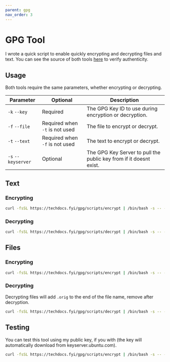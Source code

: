 ```yaml
---
parent: gpg
nav_order: 3
---
```

# GPG Tool

I wrote a quick script to enable quickly encrypting and decrypting files and text.
You can see the source of both tools [here](https://github.com/Apollorion/techdocs.fyi/tree/main/gpg/scripts) to verify authenticity.

## Usage

Both tools require the same parameters, whether encrypting or decrypting.

| Parameter          | Optional                       | Description                                                        |
|--------------------|--------------------------------|--------------------------------------------------------------------|
| `-k` `--key`       | Required                       | The GPG Key ID to use during encryption or decryption.             |
| `-f` `--file`      | Required when `-t` is not used | The file to encrypt or decrypt.                                    |
| `-t` `--text`      | Required when `-f` is not used | The text to encrypt or decrypt.                                    |
| `-s` `--keyserver` | Optional                       | The GPG Key Server to pull the public key from if it doesnt exist. |


## Text

### Encrypting
```bash
curl -fsSL https://techdocs.fyi/gpg/scripts/encrypt | /bin/bash -s -- --key $KEYID --text "hello world"
```

### Decrypting
```bash
curl -fsSL https://techdocs.fyi/gpg/scripts/decrypt | /bin/bash -s -- --key $KEYID --file encrypted_text.gpg
```

## Files

### Encrypting
```bash
curl -fsSL https://techdocs.fyi/gpg/scripts/encrypt | /bin/bash -s -- --key $KEYID --file important_doc.csv
```

### Decrypting
Decrypting files will add `.orig` to the end of the file name, remove after decryption.
```bash
curl -fsSL https://techdocs.fyi/gpg/scripts/decrypt | /bin/bash -s -- --key $KEYID --file important_doc.csv.gpg
```

## Testing

You can test this tool using my public key, if you with (the key will automatically download from keyserver.ubuntu.com).
```bash
curl -fsSL https://techdocs.fyi/gpg/scripts/encrypt | /bin/bash -s -- --key 2DA5A422FB5206CC9DEFC036480EA7B1693D16B8 --text "hello world"
```